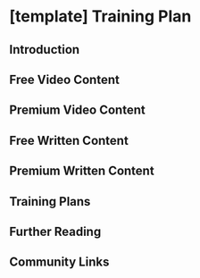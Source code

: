 # [template] Training Plan

## Introduction



## Free Video Content



## Premium Video Content



## Free Written Content



## Premium Written Content



## Training Plans



## Further Reading



## Community Links


